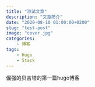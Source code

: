 ```yaml
---
title: "测试文章"
description: "文章简介"
date: "2020-08-10 01:00:00+0200"
slug: "test-post"
image: "cover.jpg"
categories:
    - 博客
tags:
    - Hugo
    - Stack
---
```


倔强的贝吉塔的第一篇hugo博客
<!--![图片 1](Design-V1.jpg)   -->

<!--![图片 2](Design-V2.jpg)-->


